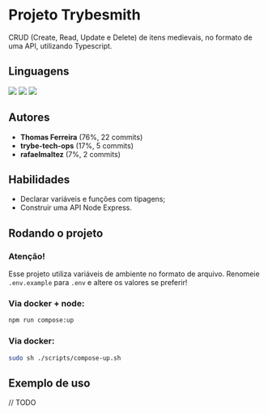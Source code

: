 # Projeto Trybesmith
CRUD (Create, Read, Update e Delete) de itens medievais, no formato de uma API, utilizando Typescript.

## Linguagens
<div style="display: inline_block">
  <img src="https://img.shields.io/badge/typescript-3178C6?style=for-the-badge&logo=typescript&logoColor=fff&logoWidth=20"/>
  <img src="https://img.shields.io/badge/dockerfile-2496ED?style=for-the-badge&logo=docker&logoColor=fff&logoWidth=20"/>
  <img src="https://img.shields.io/badge/shell-4EAA25?style=for-the-badge&logo=gnubash&logoColor=fff&logoWidth=20"/>
</div>

## Autores
- **Thomas Ferreira** (76%, 22 commits)
- **trybe-tech-ops** (17%, 5 commits)
- **rafaelmaltez** (7%, 2 commits)

## Habilidades
- Declarar variáveis e funções com tipagens;
- Construir uma API Node Express.

## Rodando o projeto

### Atenção!
Esse projeto utiliza variáveis de ambiente no formato de arquivo. Renomeie `.env.example` para `.env` e altere os valores se preferir!

### Via docker + node:
```sh
npm run compose:up
```

### Via docker:
```sh
sudo sh ./scripts/compose-up.sh
```
## Exemplo de uso

// TODO
